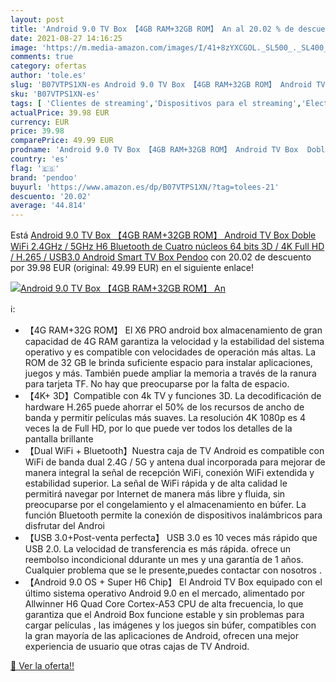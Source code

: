 ```yaml
---
layout: post
title: 'Android 9.0 TV Box 【4GB RAM+32GB ROM】 An al 20.02 % de descuento'
date: 2021-08-27 14:16:25
image: 'https://m.media-amazon.com/images/I/41+8zYXCGOL._SL500_._SL400_.jpg'
comments: true
category: ofertas
author: 'tole.es'
slug: 'B07VTPS1XN-es Android 9.0 TV Box 【4GB RAM+32GB ROM】 Android TV Box Doble...'
sku: 'B07VTPS1XN-es'
tags: [ 'Clientes de streaming','Dispositivos para el streaming','Electrónica','Equipos de audio y Hi-Fi','android','pendoo', ]
actualPrice: 39.98 EUR
currency: EUR
price: 39.98
comparePrice: 49.99 EUR
prodname: 'Android 9.0 TV Box 【4GB RAM+32GB ROM】 Android TV Box  Doble WiFi 2.4GHz / 5GHz H6 Bluetooth de Cuatro núcleos 64 bits 3D / 4K Full HD / H.265 / USB3.0 Android Smart TV Box Pendoo'
country: 'es'
flag: '🇪🇸'
brand: 'pendoo'
buyurl: 'https://www.amazon.es/dp/B07VTPS1XN/?tag=tolees-21'
descuento: '20.02'
average: '44.814'
---
```


Está [Android 9.0 TV Box 【4GB RAM+32GB ROM】 Android TV Box  Doble WiFi 2.4GHz / 5GHz H6 Bluetooth de Cuatro núcleos 64 bits 3D / 4K Full HD / H.265 / USB3.0 Android Smart TV Box Pendoo](https://www.amazon.es/dp/B07VTPS1XN/?tag=tolees-21) con 20.02 de descuento por 39.98 EUR (original: 49.99 EUR) en el siguiente enlace!

[![Android 9.0 TV Box 【4GB RAM+32GB ROM】 An](https://m.media-amazon.com/images/I/41+8zYXCGOL._SL500_._SL400_.jpg)](https://www.amazon.es/dp/B07VTPS1XN/?tag=tolees-21)

ℹ️:

- 【4G RAM+32G ROM】 El X6 PRO android box almacenamiento de gran capacidad de 4G RAM garantiza la velocidad y la estabilidad del sistema operativo y es compatible con velocidades de operación más altas. La ROM de 32 GB le brinda suficiente espacio para instalar aplicaciones, juegos y más. También puede ampliar la memoria a través de la ranura para tarjeta TF. No hay que preocuparse por la falta de espacio.
- 【4K+ 3D】Compatible con 4k TV y funciones 3D. La decodificación de hardware H.265 puede ahorrar el 50% de los recursos de ancho de banda y permitir películas más suaves. La resolución 4K 1080p es 4 veces la de Full HD, por lo que puede ver todos los detalles de la pantalla brillante
- 【Dual WiFi + Bluetooth】Nuestra caja de TV Android es compatible con WiFi de banda dual 2.4G / 5G y antena dual incorporada para mejorar de manera integral la señal de recepción WiFi, conexión WiFi extendida y estabilidad superior. La señal de WiFi rápida y de alta calidad le permitirá navegar por Internet de manera más libre y fluida, sin preocuparse por el congelamiento y el almacenamiento en búfer. La función Bluetooth permite la conexión de dispositivos inalámbricos para disfrutar del Androi
- 【USB 3.0+Post-venta perfecta】 USB 3.0 es 10 veces más rápido que USB 2.0. La velocidad de transferencia es más rápida. ofrece un reembolso incondicional ddurante un mes y una garantía de 1 años. Cualquier problema que se le presente,puedes contactar con nosotros .
- 【Android 9.0 OS + Super H6 Chip】 El Android TV Box equipado con el último sistema operativo Android 9.0 en el mercado, alimentado por Allwinner H6 Quad Core Cortex-A53 CPU de alta frecuencia, lo que garantiza que el Android Box funcione estable y sin problemas para cargar películas , las imágenes y los juegos sin búfer, compatibles con la gran mayoría de las aplicaciones de Android, ofrecen una mejor experiencia de usuario que otras cajas de TV Android.

[🛒 Ver la oferta!!](https://www.amazon.es/dp/B07VTPS1XN/?tag=tolees-21)
